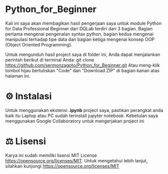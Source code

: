 # Python_for_Beginner
Kali ini saya akan membagikan hasil pengerjaan saya untuk module Python for Data Professional Beginner dari DQLab terdiri dari 3 bagian. Bagian pertama mengenai pengenalan syntax python, bagian kedua mengenai manipulasi terhadap tipe data dan bagian ketiga mengenai konsep OOP (Object Oriented Programming).

Untuk mengunduh hasil project saya di folder ini, Anda dapat menjalankan perintah berikut di terminal Anda: git clone https://github.com/sermonzagoto/Python_for_Beginner.git Atau meng-klik tombol hijau bertuliskan "Code" dan "Download ZIP" di bagian kanan atas halaman ini.

# ⚙️ Instalasi
Untuk menggunakan ekstensi **.ipynb** project saya, pastikan perangkat anda baik itu Laptop atau PC sudah terinstall jupyter notebook. Kebetulan saya menggunakan Google Collaboratory untuk mengerjakan project ini

# ⚖️ Lisensi
Karya ini sudah memiliki lisensi MIT License https://opensource.org/licenses/MIT. Untuk mengetahui lebih lanjut, silahkan kunjungi https://opensource.org/licenses/MIT
